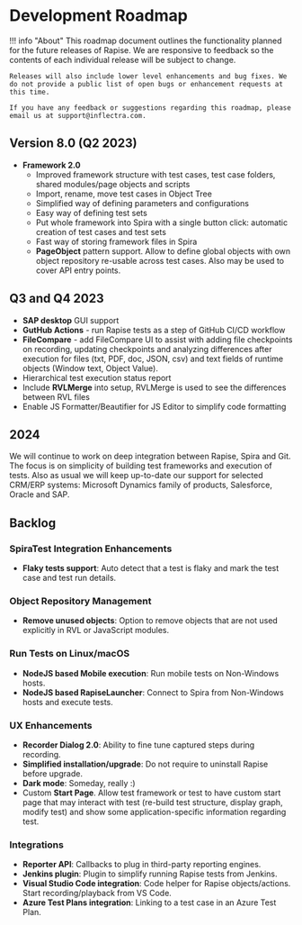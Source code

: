 # Development Roadmap

!!! info "About"
    This roadmap document outlines the functionality planned for the future releases of Rapise. We are responsive to feedback so the contents of each individual release will be subject to change.

    Releases will also include lower level enhancements and bug fixes. We do not provide a public list of open bugs or enhancement requests at this time.
    
    If you have any feedback or suggestions regarding this roadmap, please email us at support@inflectra.com.


## Version 8.0 (Q2 2023)

- **Framework 2.0**
    - Improved framework structure with test cases, test case folders, shared modules/page objects and scripts
    - Import, rename, move test cases in Object Tree
    - Simplified way of defining parameters and configurations
    - Easy way of defining test sets
    - Put whole framework into Spira with a single button click: automatic creation of test cases and test sets
    - Fast way of storing framework files in Spira
    - **PageObject** pattern support. Allow to define global objects with own object repository re-usable across test cases. Also may be used to cover API entry points.

## Q3 and Q4 2023

- **SAP desktop** GUI support
- **GutHub Actions** - run Rapise tests as a step of GitHub CI/CD workflow
- **FileCompare** - add FileCompare UI to assist with adding file checkpoints on recording, updating checkpoints and analyzing differences after execution for files (txt, PDF, doc, JSON, csv) and text fields of runtime objects (Window text, Object Value).
- Hierarchical test execution status report
- Include **RVLMerge** into setup, RVLMerge is used to see the differences between RVL files
- Enable JS Formatter/Beautifier for JS Editor to simplify code formatting

## 2024

We will continue to work on deep integration between Rapise, Spira and Git. The focus is on simplicity of building test frameworks and execution of tests. Also as usual we will keep up-to-date our support for selected CRM/ERP systems: Microsoft Dynamics family of products, Salesforce, Oracle and SAP.

## Backlog

### SpiraTest Integration Enhancements

- **Flaky tests support**: Auto detect that a test is flaky and mark the test case and test run details.

### Object Repository Management

- **Remove unused objects**: Option to remove objects that are not used explicitly in RVL or JavaScript modules.

### Run Tests on Linux/macOS

- **NodeJS based Mobile execution**: Run mobile tests on Non-Windows hosts.
- **NodeJS based RapiseLauncher**: Connect to Spira from Non-Windows hosts and execute tests.

### UX Enhancements

- **Recorder Dialog 2.0**: Ability to fine tune captured steps during recording.
- **Simplified installation/upgrade**: Do not require to uninstall Rapise before upgrade.
- **Dark mode**: Someday, really :)
- Custom **Start Page**. Allow test framework or test to have custom start page that may interact with test (re-build test structure, display graph, modify test) and show some application-specific information regarding test.

### Integrations

- **Reporter API**: Callbacks to plug in third-party reporting engines.
- **Jenkins plugin**: Plugin to simplify running Rapise tests from Jenkins.
- **Visual Studio Code integration**: Code helper for Rapise objects/actions. Start recording/playback from VS Code.
- **Azure Test Plans integration**: Linking to a test case in an Azure Test Plan.

